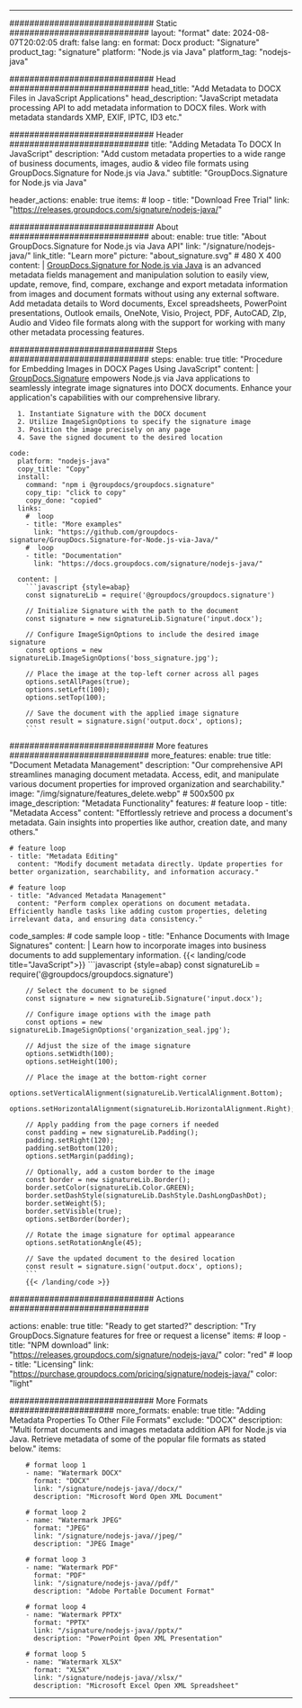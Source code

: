 



---
############################# Static ############################
layout: "format"
date:  2024-08-07T20:02:05
draft: false
lang: en
format: Docx
product: "Signature"
product_tag: "signature"
platform: "Node.js via Java"
platform_tag: "nodejs-java"

############################# Head ############################
head_title: "Add Metadata to DOCX Files in JavaScript Applications"
head_description: "JavaScript metadata processing API to add metadata information to DOCX files. Work with metadata standards XMP, EXIF, IPTC, ID3 etc."

############################# Header ############################
title: "Adding Metadata To DOCX In JavaScript" 
description: "Add custom metadata properties to a wide range of business documents, images, audio & video file formats using GroupDocs.Signature for Node.js via Java."
subtitle: "GroupDocs.Signature for Node.js via Java" 

header_actions:
  enable: true
  items:
    #  loop
    - title: "Download Free Trial"
      link: "https://releases.groupdocs.com/signature/nodejs-java/"
      
############################# About ############################
about:
    enable: true
    title: "About GroupDocs.Signature for Node.js via Java API"
    link: "/signature/nodejs-java/"
    link_title: "Learn more"
    picture: "about_signature.svg" # 480 X 400
    content: |
       [GroupDocs.Signature for Node.js via Java](/signature/nodejs-java/) is an advanced metadata fields management and manipulation solution to easily view, update, remove, find, compare, exchange and export metadata information from images and document formats without using any external software. Add metadata details to Word documents, Excel spreadsheets, PowerPoint presentations, Outlook emails, OneNote, Visio, Project, PDF, AutoCAD, ZIp, Audio and Video file formats along with the support for working with many other metadata processing features.

############################# Steps ############################
steps:
    enable: true
    title: "Procedure for Embedding Images in DOCX Pages Using JavaScript"
    content: |
      [GroupDocs.Signature](/signature/nodejs-java/) empowers Node.js via Java applications to seamlessly integrate image signatures into DOCX documents. Enhance your application's capabilities with our comprehensive library.
      
      1. Instantiate Signature with the DOCX document
      2. Utilize ImageSignOptions to specify the signature image
      3. Position the image precisely on any page
      4. Save the signed document to the desired location
   
    code:
      platform: "nodejs-java"
      copy_title: "Copy"
      install:
        command: "npm i @groupdocs/groupdocs.signature"
        copy_tip: "click to copy"
        copy_done: "copied"
      links:
        #  loop
        - title: "More examples"
          link: "https://github.com/groupdocs-signature/GroupDocs.Signature-for-Node.js-via-Java/"
        #  loop
        - title: "Documentation"
          link: "https://docs.groupdocs.com/signature/nodejs-java/"
          
      content: |
        ```javascript {style=abap}
        const signatureLib = require('@groupdocs/groupdocs.signature')

        // Initialize Signature with the path to the document
        const signature = new signatureLib.Signature('input.docx');

        // Configure ImageSignOptions to include the desired image signature
        const options = new signatureLib.ImageSignOptions('boss_signature.jpg');

        // Place the image at the top-left corner across all pages
        options.setAllPages(true);
        options.setLeft(100);
        options.setTop(100);
        
        // Save the document with the applied image signature
        const result = signature.sign('output.docx', options);
        ```            

############################# More features ############################
more_features:
  enable: true
  title: "Document Metadata Management"
  description: "Our comprehensive API streamlines managing document metadata. Access, edit, and manipulate various document properties for improved organization and searchability."
  image: "/img/signature/features_delete.webp" # 500x500 px
  image_description: "Metadata Functionality"
  features:
    # feature loop
    - title: "Metadata Access"
      content: "Effortlessly retrieve and process a document's metadata. Gain insights into properties like author, creation date, and many others."

    # feature loop
    - title: "Metadata Editing"
      content: "Modify document metadata directly. Update properties for better organization, searchability, and information accuracy."

    # feature loop
    - title: "Advanced Metadata Management"
      content: "Perform complex operations on document metadata. Efficiently handle tasks like adding custom properties, deleting irrelevant data, and ensuring data consistency."
      
  code_samples:
    # code sample loop
    - title: "Enhance Documents with Image Signatures"
      content: |
        Learn how to incorporate images into business documents to add supplementary information.
        {{< landing/code title="JavaScript">}}
        ```javascript {style=abap}
        const signatureLib = require('@groupdocs/groupdocs.signature')
        
        // Select the document to be signed
        const signature = new signatureLib.Signature('input.docx');

        // Configure image options with the image path
        const options = new signatureLib.ImageSignOptions('organization_seal.jpg');

        // Adjust the size of the image signature
        options.setWidth(100);
        options.setHeight(100);

        // Place the image at the bottom-right corner
        options.setVerticalAlignment(signatureLib.VerticalAlignment.Bottom);
        options.setHorizontalAlignment(signatureLib.HorizontalAlignment.Right);

        // Apply padding from the page corners if needed
        const padding = new signatureLib.Padding();
        padding.setRight(120);
        padding.setBottom(120);
        options.setMargin(padding);

        // Optionally, add a custom border to the image
        const border = new signatureLib.Border();
        border.setColor(signatureLib.Color.GREEN);
        border.setDashStyle(signatureLib.DashStyle.DashLongDashDot);
        border.setWeight(5);
        border.setVisible(true);
        options.setBorder(border);

        // Rotate the image signature for optimal appearance
        options.setRotationAngle(45);

        // Save the updated document to the desired location
        const result = signature.sign('output.docx', options);
        ```
        {{< /landing/code >}}


############################# Actions ############################

actions:
  enable: true
  title: "Ready to get started?"
  description: "Try GroupDocs.Signature features for free or request a license"
  items:
    #  loop
    - title: "NPM download"
      link: "https://releases.groupdocs.com/signature/nodejs-java/"
      color: "red"
        #  loop
    - title: "Licensing"
      link: "https://purchase.groupdocs.com/pricing/signature/nodejs-java/"
      color: "light"


############################# More Formats #####################
more_formats:
    enable: true
    title: "Adding Metadata Properties To Other File Formats"
    exclude: "DOCX"
    description: "Multi format documents and images metadata addition API for Node.js via Java. Retrieve metadata of some of the popular file formats as stated below."
    items: 
          
        # format loop 1
        - name: "Watermark DOCX"
          format: "DOCX"
          link: "/signature/nodejs-java//docx/"
          description: "Microsoft Word Open XML Document"
          
        # format loop 2
        - name: "Watermark JPEG"
          format: "JPEG"
          link: "/signature/nodejs-java//jpeg/"
          description: "JPEG Image"
          
        # format loop 3
        - name: "Watermark PDF"
          format: "PDF"
          link: "/signature/nodejs-java//pdf/"
          description: "Adobe Portable Document Format"
          
        # format loop 4
        - name: "Watermark PPTX"
          format: "PPTX"
          link: "/signature/nodejs-java//pptx/"
          description: "PowerPoint Open XML Presentation"
          
        # format loop 5
        - name: "Watermark XLSX"
          format: "XLSX"
          link: "/signature/nodejs-java//xlsx/"
          description: "Microsoft Excel Open XML Spreadsheet"


          

---